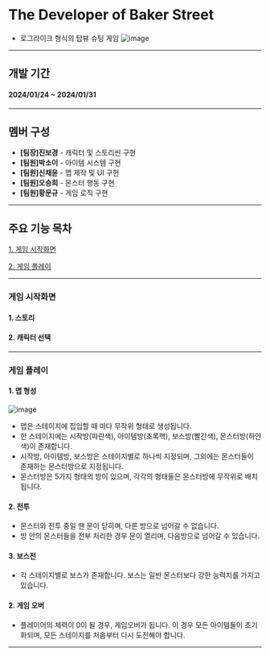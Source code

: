 # The Developer of Baker Street
- 로그라이크 형식의 탑뷰 슈팅 게임
![image](https://github.com/Leah001025/SpartaUnityProject18/assets/37549333/75ef94b8-8a00-4c5e-872f-7322e410a179)


<!--
![표시할이름](https://img.shields.io/badge/표시할이름-색상?style=for-the-badge&logo=기술스택아이콘&logoColor=white)
-->
<!--
주석표시방법
<img width = "10%" img alt="Static Badge" src="https://img.shields.io/badge/%ED%95%98%EC%A7%80%ED%98%9C%20-%2C?style=social&label=%ED%8C%80%EC%9B%90&color=%23640064">
https://shields.io/badges : 아이콘이나 명찰 등 만드는 곳
-->

 ----
## 개발 기간
#### **2024/01/24 ~ 2024/01/31**
----
## 멤버 구성

- **[팀장]진보경** - 캐릭터 및 스토리씬 구현
- **[팀원]박소이** - 아이템 시스템 구현
- **[팀원]신채윤** - 맵 제작 및 UI 구현
- **[팀원]오승희** - 몬스터 행동 구현
- **[팀원]황문규** - 게임 로직 구현
 
----
## 주요 기능 목차
<!--
이동 링크 넣는 법
[화면에 보일 텍스트](#이동할 곳의 제목)
띄어쓰기 있을 경우 -를 적어줘야 적용 가능
-->

[1. 게임 시작화면](#게임-시작화면)

[2. 게임 플레이](#게임-플레이)

----
### 게임 시작화면

#### 1. 스토리

#### 2. 캐릭터 선택

----
### 게임 플레이

#### 1. 맵 형성
![image](https://github.com/Leah001025/SpartaUnityProject18/assets/37549333/2aa1bb22-8900-4d27-acc5-e8ef0d11a75b)

 - 맵은 스테이지에 집입할 때 마다 무작위 형태로 생성됩니다.
 - 한 스테이지에는 시작방(파란색), 아이템방(초록핵), 보스방(빨간색), 몬스터방(하얀색)이 존재합니다.
 - 시작방, 아이템방, 보스방은 스테이지별로 하나씩 지정되며, 그외에는 몬스터들이 존재하는 몬스터방으로 지정됩니다.
 - 몬스터방은 5가지 형태의 방이 있으며, 각각의 형태들은 몬스터방에 무작위로 배치됩니다.

#### 2. 전투

 - 몬스터와 전투 중일 땐 문이 닫히며, 다른 방으로 넘어갈 수 없습니다.
 - 방 안의 몬스터들을 전부 처리한 경우 문이 열리며, 다음방으로 넘어갈 수 있습니다. 

#### 3. 보스전

 - 각 스테이지별로 보스가 존재합니다. 보스는 일반 몬스터보다 강한 능력치를 가지고 있습니다.

#### 2. 게임 오버

 - 플레이어의 체력이 0이 될 경우, 게임오버가 됩니다. 이 경우 모든 아이템들이 초기화되며, 모든 스테이지를 처음부터 다시 도전해야 합니다.

----
